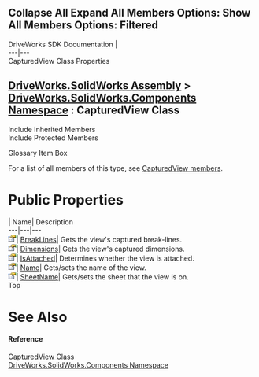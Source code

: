 Collapse All Expand All Members Options: Show All  Members Options: Filtered   
---  
DriveWorks SDK Documentation  |   
---|---  
CapturedView Class Properties   
  
[DriveWorks.SolidWorks Assembly](topic13342.md) > [DriveWorks.SolidWorks.Components Namespace](topic13925.md) : CapturedView Class  
---  
  
Include Inherited Members    
Include Protected Members    


Glossary Item Box

For a list of all members of this type, see [CapturedView members](topic14352.md).

# Public Properties

| Name| Description  
---|---|---  
![Public Property](dotnetimages/publicProperty.gif)| [BreakLines](topic14357.md)| Gets the view's captured break-lines.   
![Public Property](dotnetimages/publicProperty.gif)| [Dimensions](topic14358.md)| Gets the view's captured dimensions.   
![Public Property](dotnetimages/publicProperty.gif)| [IsAttached](topic14359.md)| Determines whether the view is attached.   
![Public Property](dotnetimages/publicProperty.gif)| [Name](topic14360.md)| Gets/sets the name of the view.   
![Public Property](dotnetimages/publicProperty.gif)| [SheetName](topic14361.md)| Gets/sets the sheet that the view is on.   
Top

# See Also

#### Reference

[CapturedView Class](topic14351.md)   
[DriveWorks.SolidWorks.Components Namespace](topic13925.md)



